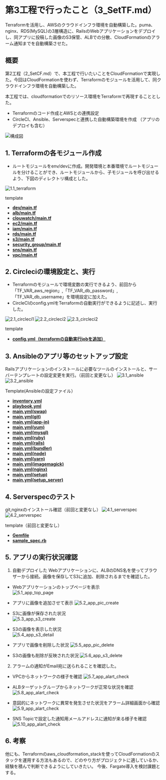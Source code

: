 # 第3工程で行ったこと（3_SetTF.md）
Terraformを活用し、AWSのクラウドインフラ環境を自動構築した。puma、nginx、RDS(MySQL)の3層構造に、RailsのWebアプリケーションをデプロイし、同アプリに投稿した画像のS3保管、ALBでの分散、CloudFormationのアラーム通知までを自動構築させた。

## 概要
第2工程（2_SetCF.md）で、本工程で行いたいことをCloudFormationで実現した。今回はCloudFormationを使わず、Terraformのモジュールを活用して、同クラウドインフラ環境を自動構築した。

本工程では、cloudformationでのリソース環境をTerraformで再現することとした。
- Terraformのコード作成とAWSとの連携設定
- CircleCI、Ansible、Serverspecと連携した自動構築環境を作成
（アプリのデプロイも含む）
  
![構成図](images3/構成図3.jpg)
  

## 1. Terraformの各モジュール作成
- ルートモジュールをenv/devに作成。開発環境と本番環境でルートモジュールを分けることができ、ルートモジュールから、子モジュールを呼び出せるよう、下図のディレクトリ構成とした。
  
![1.1_terraform](images3/1.1_terraform.png)  

template
- [**dev/main.tf**](/template3/terraform/env/dev/main.tf)  
- [**alb/main.tf**](/template3/terraform/modules/alb/main.tf) 
- [**clouwatch/main.tf**](/template3/terraform/modules/cloudwatch/main.tf)  
- [**ec2/main.tf**](/template3/terraform/modules/ec2/main.tf)
- [**iam/main.tf**](/template3/terraform/modules/iam/main.tf)
- [**rds/main.tf**](/template3/terraform/modules/rds/main.tf)
- [**s3/main.tf**](/template3/terraform/modules/s3/main.tf)
- [**security_group/main.tf**](/terraform/modules/security_group/main.tf)
- [**sns/main.tf**](/template3/terraform/modules/sns/main.tf)
- [**vpc/main.tf**](/template3/terraform/modules/vpc/main.tf)

## 2. Circleciの環境設定と、実行      
- Terraformのモジュールで環境変数の実行できるよう、前回から「TF_VAR_aws_region」,「TF_VAR_db_password」,「TF_VAR_db_username」を環境設定に加えた。
- CircleCIのconfig.ymlをTerraformの自動実行ができるように記述し、実行した。

![2.1_circleci1](images3/2.1_circleci.png)
![2.2_circleci2](images3/2.2_circleci.png)
![2.3_circleci2](images3/2.3_circleci.png)

template
- [**config.yml（terraformの自動実行jobを追加）**](/template3/circleci/config.yml)

## 3. Ansibleのアプリ等のセットアップ設定
Railsアプリケーションのインストールに必要なツールのインストールと、サーバーテンプレートの設定変更を実行。（前回と変更なし）
![3.1_ansible](images3/3.1_ansible.png)  
![3.2_ansible](images3/3.2_ansible.png) 


Template(Ansibleの設定ファイル）
 - [**inventory.yml**](/template3/ansible/inventory)  
 - [**playbook.yml**](/template3/ansible/playbook.yml)  
 - [**main.yml(swap)**](/template3/ansible/roles/swap/tasks/main.yml)  
 - [**main.yml(git)**](/template3/ansible/roles/git/tasks/main.yml)  
 - [**main.yml(app-in)**](/template3/ansible/roles/app-in/tasks/main.yml)  
 - [**main.yml(yum)**](/template3/ansible/roles/yum/tasks/main.yml) 
 - [**main.yml(mysql)**](/template3/ansible/roles/mysql/tasks/main.yml)
 - [**main.yml(ruby)**](/template3/ansible/roles/ruby/tasks/main.yml)
 - [**main.yml(rails)**](/template3/ansible/roles/rails/tasks/main.yml)
 - [**main.yml(bundler)**](/template3/ansible/roles/bundler/tasks/main.yml)
 - [**main.yml(node)**](/template3/ansible/roles/node/tasks/main.yml)
 - [**main.yml(yarn)**](/template3/ansible/roles/yarn/tasks/main.yml)
 - [**main.yml(imagemagick)**](/template3/ansible/roles/imagemagick/tasks/main.yml)
 - [**main.yml(nginx)**](/template3/ansible/roles/nginx/tasks/main.yml)
 - [**main.yml(setup)**](/template3/ansible/roles/setup/tasks/main.yml)
 - [**main.yml(setup_server)**](/template3/ansible/roles/setup_server/tasks/main.yml)

## 4. Serverspecのテスト
git,nginxのインストール確認（前回と変更なし）
![4.1_serverspec](images3/4.1_serverspec.png)  
![4.2_serverspec](images3/4.2_serverspec.png)

template（前回と変更なし）
 - [**Gemfile**](/template3/serverspec/Gemfile)  
 - [**sample_spec.rb**](/template3/serverspec/sample_spec.rb)

## 5. アプリの実行状況確認
1. 自動デプロイした Webアプリケーションに、ALBのDNS名を使ってブラウザーから接続。画像を保存してS3に追加、削除されるまでを確認した。  
- Webアプリケーションのトップページを表示    
![5.1_app_top_page](images3/5.1_app_top_page.png)  
  
- アプリに画像を追加させて表示
![5.2_app_pic_create](images3/5.2_app_pic_create.png)

- S3に画像が保存された状況  
![5.3_app_s3_create](images3/5.3_app_s3_create.png)

- S3の画像を表示した状況  
![5.4_app_s3_detail](images3/5.4_app_s3_detail.png)

- アプリで画像を削除した状況
![5.5_app_pic_delete](images3/5.5_app_pic_delete.png)
 
- S3の画像も削除が反映された状況
![5.6_app_s3_delete](images3/5.6_app_s3_delete.png)

2. アラームの通知がEmail宛に送られることを確認した。  
- VPCからネットワークの様子を確認
![5.7_app_alart_check](images3/5.7_app_alart_check.png)

- ALBターゲットグループからネットワークが正常な状況を確認
![5.8_app_alart_check](images3/5.8_app_alart_check.png)

- 意図的にネットワークに異常を発生させた状況をアラーム詳細画面から確認
![5.9_app_alart_check](images3/5.9_app_alart_check.png)

- SNS Topicで設定した通知用メールアドレスに通知が来る様子を確認
![5.10_app_alart_check](images3/5.10_app_alart_check.png)



## 6. 考察
他にも、Terraformのaws_cloudformation_stackを使ってCloudFormationのスタックを運用する方法もあるので、どのやり方がプロジェクトに適しているか、経験を積んで判断できるようにしていきたい。
今後、Fargate導入を検討課題とする。
